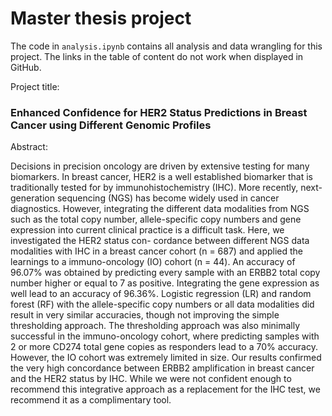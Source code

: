 # Master thesis project 

The code in `analysis.ipynb` contains all analysis and data wrangling for this project. The links in the table of content do not work when displayed in GitHub.


Project title: 
### Enhanced Confidence for HER2 Status Predictions in Breast Cancer using Different Genomic Profiles

Abstract: 

Decisions in precision oncology are driven by extensive testing for many
biomarkers. In breast cancer, HER2 is a well established biomarker that is
traditionally tested for by immunohistochemistry (IHC). More recently, next-
generation sequencing (NGS) has become widely used in cancer diagnostics.
However, integrating the different data modalities from NGS such as the total
copy number, allele-specific copy numbers and gene expression into current
clinical practice is a difficult task. Here, we investigated the HER2 status con-
cordance between different NGS data modalities with IHC in a breast cancer
cohort (n = 687) and applied the learnings to a immuno-oncology (IO) cohort
(n = 44). An accuracy of 96.07% was obtained by predicting every sample with
an ERBB2 total copy number higher or equal to 7 as positive. Integrating the
gene expression as well lead to an accuracy of 96.36%. Logistic regression
(LR) and random forest (RF) with the allele-specific copy numbers or all data
modalities did result in very similar accuracies, though not improving the
simple thresholding approach. The thresholding approach was also minimally
successful in the immuno-oncology cohort, where predicting samples with
2 or more CD274 total gene copies as responders lead to a 70% accuracy.
However, the IO cohort was extremely limited in size. Our results confirmed
the very high concordance between ERBB2 amplification in breast cancer and
the HER2 status by IHC. While we were not confident enough to recommend
this integrative approach as a replacement for the IHC test, we recommend it
as a complimentary tool.
